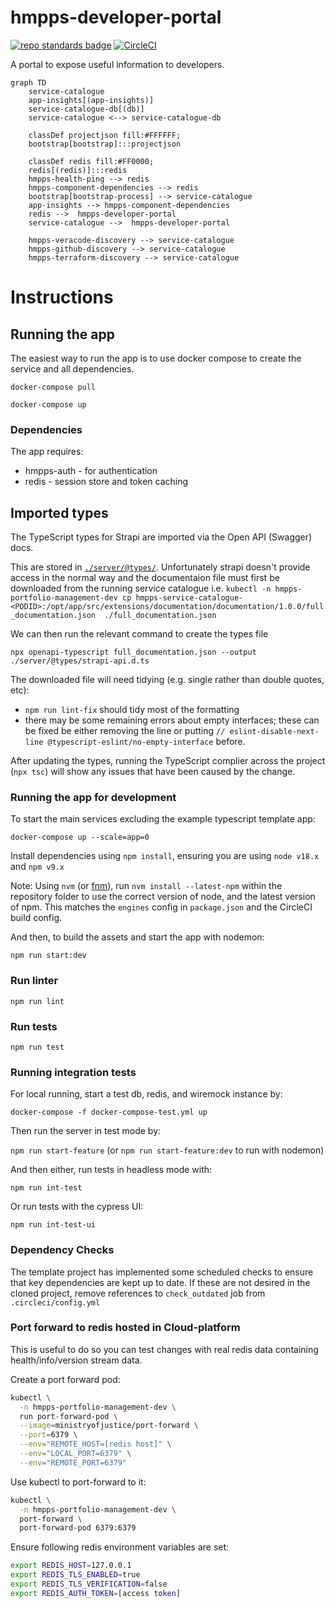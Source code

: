 # hmpps-developer-portal

[![repo standards badge](https://img.shields.io/badge/dynamic/json?color=blue&style=flat&logo=github&label=MoJ%20Compliant&query=%24.result&url=https%3A%2F%2Foperations-engineering-reports.cloud-platform.service.justice.gov.uk%2Fapi%2Fv1%2Fcompliant_public_repositories%2Fhmpps-developer-portal)](https://operations-engineering-reports.cloud-platform.service.justice.gov.uk/public-github-repositories.html#hmpps-developer-portal 'Link to report')
[![CircleCI](https://circleci.com/gh/ministryofjustice/hmpps-developer-portal/tree/main.svg?style=svg)](https://circleci.com/gh/ministryofjustice/hmpps-developer-portal)

A portal to expose useful information to developers.

```mermaid
graph TD
    service-catalogue
    app-insights[(app-insights)]
    service-catalogue-db[(db)]
    service-catalogue <--> service-catalogue-db

    classDef projectjson fill:#FFFFFF;
    bootstrap[bootstrap]:::projectjson

    classDef redis fill:#FF0000;
    redis[(redis)]:::redis
    hmpps-health-ping --> redis
    hmpps-component-dependencies --> redis
    bootstrap[bootstrap-process] --> service-catalogue
    app-insights --> hmpps-component-dependencies
    redis -->  hmpps-developer-portal
    service-catalogue -->  hmpps-developer-portal

    hmpps-veracode-discovery --> service-catalogue
    hmpps-github-discovery --> service-catalogue
    hmpps-terraform-discovery --> service-catalogue
```

# Instructions

## Running the app

The easiest way to run the app is to use docker compose to create the service and all dependencies.

`docker-compose pull`

`docker-compose up`

### Dependencies

The app requires:

- hmpps-auth - for authentication
- redis - session store and token caching

## Imported types

The TypeScript types for Strapi are imported via the Open API (Swagger) docs.

This are stored in [`./server/@types/`](./server/@types/). Unfortunately strapi doesn't provide access in the normal way and the documentaion file must first be downloaded from the running service catalogue i.e. `kubectl -n hmpps-portfolio-management-dev cp hmpps-service-catalogue-<PODID>:/opt/app/src/extensions/documentation/documentation/1.0.0/full_documentation.json  ./full_documentation.json`

We can then run the relevant command to create the types file

```
npx openapi-typescript full_documentation.json --output ./server/@types/strapi-api.d.ts
```

The downloaded file will need tidying (e.g. single rather than double quotes, etc):

- `npm run lint-fix` should tidy most of the formatting
- there may be some remaining errors about empty interfaces; these can be fixed be either removing the line or putting `// eslint-disable-next-line @typescript-eslint/no-empty-interface` before.

After updating the types, running the TypeScript complier across the project (`npx tsc`) will show any issues that have been caused by the change.

### Running the app for development

To start the main services excluding the example typescript template app:

`docker-compose up --scale=app=0`

Install dependencies using `npm install`, ensuring you are using `node v18.x` and `npm v9.x`

Note: Using `nvm` (or [fnm](https://github.com/Schniz/fnm)), run `nvm install --latest-npm` within the repository folder to use the correct version of node, and the latest version of npm. This matches the `engines` config in `package.json` and the CircleCI build config.

And then, to build the assets and start the app with nodemon:

`npm run start:dev`

### Run linter

`npm run lint`

### Run tests

`npm run test`

### Running integration tests

For local running, start a test db, redis, and wiremock instance by:

`docker-compose -f docker-compose-test.yml up`

Then run the server in test mode by:

`npm run start-feature` (or `npm run start-feature:dev` to run with nodemon)

And then either, run tests in headless mode with:

`npm run int-test`

Or run tests with the cypress UI:

`npm run int-test-ui`

### Dependency Checks

The template project has implemented some scheduled checks to ensure that key dependencies are kept up to date.
If these are not desired in the cloned project, remove references to `check_outdated` job from `.circleci/config.yml`

### Port forward to redis hosted in Cloud-platform

This is useful to do so you can test changes with real redis data containing health/info/version stream data.

Create a port forward pod:

```bash
kubectl \
  -n hmpps-portfolio-management-dev \
  run port-forward-pod \
  --image=ministryofjustice/port-forward \
  --port=6379 \
  --env="REMOTE_HOST=[redis host]" \
  --env="LOCAL_PORT=6379" \
  --env="REMOTE_PORT=6379"
```

Use kubectl to port-forward to it:

```bash
kubectl \
  -n hmpps-portfolio-management-dev \
  port-forward \
  port-forward-pod 6379:6379
```

Ensure following redis environment variables are set:

```bash
export REDIS_HOST=127.0.0.1
export REDIS_TLS_ENABLED=true
export REDIS_TLS_VERIFICATION=false
export REDIS_AUTH_TOKEN=[access token]
```

